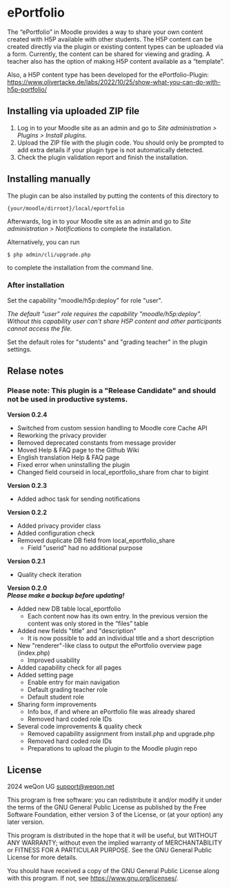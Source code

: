 # ePortfolio #

The “ePortfolio” in Moodle provides a way to share your own content created
with H5P available with other students. The H5P content can be created directly
via the plugin or existing content types can be uploaded via a form. 
Currently, the content can be shared for viewing and grading. 
A teacher also has the option of making H5P content available as a 
“template”.

Also, a H5P content type has been developed for the ePortfolio-Plugin:
https://www.olivertacke.de/labs/2022/10/25/show-what-you-can-do-with-h5p-portfolio/

## Installing via uploaded ZIP file ##

1. Log in to your Moodle site as an admin and go to _Site administration >
   Plugins > Install plugins_.
2. Upload the ZIP file with the plugin code. You should only be prompted to add
   extra details if your plugin type is not automatically detected.
3. Check the plugin validation report and finish the installation.

## Installing manually ##

The plugin can be also installed by putting the contents of this directory to

    {your/moodle/dirroot}/local/eportfolio

Afterwards, log in to your Moodle site as an admin and go to _Site administration >
Notifications_ to complete the installation.

Alternatively, you can run

    $ php admin/cli/upgrade.php

to complete the installation from the command line.

### After installation ###
Set the capability "moodle/h5p:deploy" for role "user".  

*The default "user" role requires the capability "moodle/h5p:deploy".  
Without this capability user can't share H5P content and other participants cannot access the file.*

Set the default roles for "students" and "grading teacher" in the plugin settings.  

## Relase notes ##

### Please note: This plugin is a "Release Candidate" and should not be used in productive systems. ###

**Version 0.2.4**  

- Switched from custom session handling to Moodle core Cache API
- Reworking the privacy provider
- Removed deprecated constants from message provider
- Moved Help & FAQ page to the Github Wiki
- English translation Help & FAQ page
- Fixed error when uninstalling the plugin
- Changed field courseid in local_eportfolio_share from char to bigint

**Version 0.2.3**  

- Added adhoc task for sending notifications

**Version 0.2.2**  

- Added privacy provider class
- Added configuration check
- Removed duplicate DB field from local_eportfolio_share
  - Field "userid" had no additional purpose

**Version 0.2.1**  

- Quality check iteration

**Version 0.2.0**  
***Please make a backup before updating!***  

- Added new DB table local_eportfolio
  - Each content now has its own entry. In the previous version the content was only stored in the “files” table
- Added new fields "title" and "description"
  - It is now possible to add an individual title and a short description
- New "renderer"-like class to output the ePortfolio overview page (index.php)
  - Improved usability
- Added capability check for all pages
- Added setting page
  - Enable entry for main navigation 
  - Default grading teacher role 
  - Default student role
- Sharing form improvements
  - Info box, if and where an ePortfolio file was already shared
  - Removed hard coded role IDs
- Several code improvements & quality check
  - Removed capability assignment from install.php and upgrade.php
  - Removed hard coded role IDs
  - Preparations to upload the plugin to the Moodle plugin repo

## License ##

2024 weQon UG <support@weqon.net>

This program is free software: you can redistribute it and/or modify it under
the terms of the GNU General Public License as published by the Free Software
Foundation, either version 3 of the License, or (at your option) any later
version.

This program is distributed in the hope that it will be useful, but WITHOUT ANY
WARRANTY; without even the implied warranty of MERCHANTABILITY or FITNESS FOR A
PARTICULAR PURPOSE.  See the GNU General Public License for more details.

You should have received a copy of the GNU General Public License along with
this program.  If not, see <https://www.gnu.org/licenses/>.
